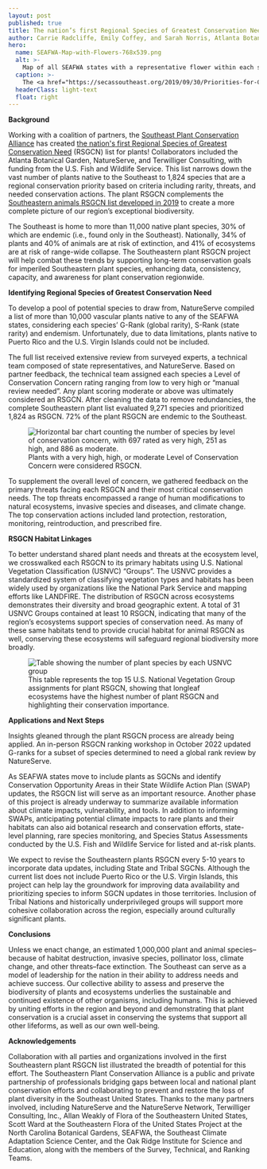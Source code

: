 ```yaml
---
layout: post
published: true
title: The nation’s first Regional Species of Greatest Conservation Need list for plants
author: Carrie Radcliffe, Emily Coffey, and Sarah Norris, Atlanta Botanical Garden
hero:
  name: SEAFWA-Map-with-Flowers-768x539.png
  alt: >-
    Map of all SEAFWA states with a representative flower within each state's lines.
  caption: >-
    The <a href="https://secassoutheast.org/2019/09/30/Priorities-for-Conservation-in-Southeastern-States.html">plant RSGCN list</a> identifies Southeast native plants of shared conservation importance.
  headerClass: light-text
  float: right
---
```

**Background**  

Working with a coalition of partners, the [Southeast Plant Conservation Alliance](https://www.se-pca.org/) has created [the nation's first Regional Species of Greatest Conservation Need](https://www.se-pca.org/southeastern-plants-rsgcn/) (RSGCN) list for plants! Collaborators included the Atlanta Botanical Garden, NatureServe, and Terwilliger Consulting, with funding from the U.S. Fish and Wildlife Service. This list narrows down the vast number of plants native to the Southeast to 1,824 species that are a regional conservation priority based on criteria including rarity, threats, and needed conservation actions. The plant RSGCN complements the [Southeastern animals RSGCN list developed in 2019](https://secassoutheast.org/2019/09/30/Priorities-for-Conservation-in-Southeastern-States.html) to create a more complete picture of our region’s exceptional biodiversity.<!--more-->

The Southeast is home to more than 11,000 native plant species, 30% of which are endemic (i.e., found only in the Southeast). Nationally, 34% of plants and 40% of animals are at risk of extinction, and 41% of ecosystems are at risk of range-wide collapse. The Southeastern plant RSGCN project will help combat these trends by supporting long-term conservation goals for imperiled Southeastern plant species, enhancing data, consistency, capacity, and awareness for plant conservation regionwide. 

**Identifying Regional Species of Greatest Conservation Need**  

To develop a pool of potential species to draw from, NatureServe compiled a list of more than 10,000 vascular plants native to any of the SEAFWA states, considering each species’ G-Rank (global rarity), S-Rank (state rarity) and endemism. Unfortunately, due to data limitations, plants native to Puerto Rico and the U.S. Virgin Islands could not be included. 

The full list received extensive review from surveyed experts, a technical team composed of state representatives, and NatureServe. Based on partner feedback, the technical team assigned each species a Level of Conservation Concern rating ranging from low to very high or “manual review needed”. Any plant scoring moderate or above was ultimately considered an RSGCN. After cleaning the data to remove redundancies, the complete Southeastern plant list evaluated 9,271 species and prioritized 1,824 as RSGCN. 72% of the plant RSGCN are endemic to the Southeast.

<figure>
  <img src="http://secassoutheast.org/images/PlantRSGCNchart.png" alt="Horizontal bar chart counting the number of species by level of conservation concern, with 697 rated as very high, 251 as high, and 886 as moderate."/>
  <figcaption>Plants with a very high, high, or moderate Level of Conservation Concern were considered RSGCN.</figcaption>
</figure>  

To supplement the overall level of concern, we gathered feedback on the primary threats facing each RSGCN and their most critical conservation needs. The top threats encompassed a range of human modifications to natural ecosystems, invasive species and diseases, and climate change. The top conservation actions included land protection, restoration, monitoring, reintroduction, and prescribed fire.

**RSGCN Habitat Linkages**  

To better understand shared plant needs and threats at the ecosystem level, we crosswalked each RSGCN to its primary habitats using U.S. National Vegetation Classification (USNVC) “Groups”. The USNVC provides a standardized system of classifying vegetation types and habitats has been widely used by organizations like the National Park Service and mapping efforts like LANDFIRE. The distribution of RSGCN across ecosystems demonstrates their diversity and broad geographic extent. A total of 31 USNVC Groups contained at least 10 RSGCN, indicating that many of the region’s ecosystems support species of conservation need. As many of these same habitats tend to provide crucial habitat for animal RSGCN as well, conserving these ecosystems will safeguard regional biodiversity more broadly.

<figure>
  <img src="http://secassoutheast.org/images/PlantRSGCNBlogTableSnip_sm.png" alt="Table showing the number of plant species by each USNVC group"/>
  <figcaption>This table represents the top 15 U.S. National Vegetation Group assignments for plant RSGCN, showing that longleaf ecosystems have the highest number of plant RSGCN and highlighting their conservation importance.</figcaption>
</figure>  

**Applications and Next Steps**  

Insights gleaned through the plant RSGCN process are already being applied. An in-person RSGCN ranking workshop in October 2022 updated G-ranks for a subset of species determined to need a global rank review by NatureServe.

As SEAFWA states move to include plants as SGCNs and identify Conservation Opportunity Areas in their State Wildlife Action Plan (SWAP) updates, the RSGCN list will serve as an important resource. Another phase of this project is already underway to summarize available information about climate impacts, vulnerability, and tools. In addition to informing SWAPs, anticipating potential climate impacts to rare plants and their habitats can also aid botanical research and conservation efforts, state-level planning, rare species monitoring, and Species Status Assessments conducted by the U.S. Fish and Wildlife Service for listed and at-risk plants.

We expect to revise the Southeastern plants RSGCN every 5-10 years to incorporate data updates, including State and Tribal SGCNs. Although the current list does not include Puerto Rico or the U.S. Virgin Islands, this project can help lay the groundwork for improving data availability and prioritizing species to inform SGCN updates in those territories. Inclusion of Tribal Nations and historically underprivileged groups will support more cohesive collaboration across the region, especially around culturally significant plants.

**Conclusions**  

Unless we enact change, an estimated 1,000,000 plant and animal species–because of habitat destruction, invasive species, pollinator loss, climate change, and other threats–face extinction. The Southeast can serve as a model of leadership for the nation in their ability to address needs and achieve success. Our collective ability to assess and preserve the biodiversity of plants and ecosystems underlies the sustainable and continued existence of other organisms, including humans. This is achieved by uniting efforts in the region and beyond and demonstrating that plant conservation is a crucial asset in conserving the systems that support all other lifeforms, as well as our own well-being. 

**Acknowledgements**  

Collaboration with all parties and organizations involved in the first Southeastern plant RSGCN list illustrated the breadth of potential for this effort. The Southeastern Plant Conservation Alliance is a public and private partnership of professionals bridging gaps between local and national plant conservation efforts and collaborating to prevent and restore the loss of plant diversity in the Southeast United States. Thanks to the many partners involved, including NatureServe and the NatureServe Network, Terwilliger Consulting, Inc., Allan Weakly of Flora of the Southeastern United States, Scott Ward at the Southeastern Flora of the United States Project at the North Carolina Botanical Gardens, SEAFWA, the Southeast Climate Adaptation Science Center, and the Oak Ridge Institute for Science and Education, along with the members of the Survey, Technical, and Ranking Teams.
